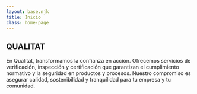 ```yaml
---
layout: base.njk
title: Inicio
class: home-page
---
```


<section class="hero">
    <h1>QUALITAT</h1>
    <p class="intro">En Qualitat, transformamos la confianza en acción. Ofrecemos servicios de verificación, inspección y certificación que garantizan el cumplimiento normativo y la seguridad en productos y procesos. Nuestro compromiso es asegurar calidad, sostenibilidad y tranquilidad para tu empresa y tu comunidad.</p>
</section> 